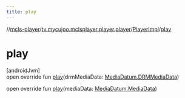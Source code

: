 ```yaml
---
title: play
---
```

//[mcls-player](../../../index.html)/[tv.mycujoo.mclsplayer.player.player](../index.html)/[PlayerImpl](index.html)/[play](play.html)



# play



[androidJvm]\
open override fun [play](play.html)(drmMediaData: [MediaDatum.DRMMediaData](../../tv.mycujoo.mclsplayer.player.model/-media-datum/-d-r-m-media-data/index.html))

open override fun [play](play.html)(mediaData: [MediaDatum.MediaData](../../tv.mycujoo.mclsplayer.player.model/-media-datum/-media-data/index.html))




